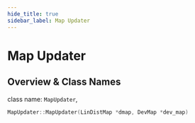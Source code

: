 ```yaml
---
hide_title: true
sidebar_label: Map Updater
---
```


# Map Updater

## Overview & Class Names

class name: `MapUpdater`, 
``` cpp
MapUpdater::MapUpdater(LinDistMap *dmap, DevMap *dev_map)
```

